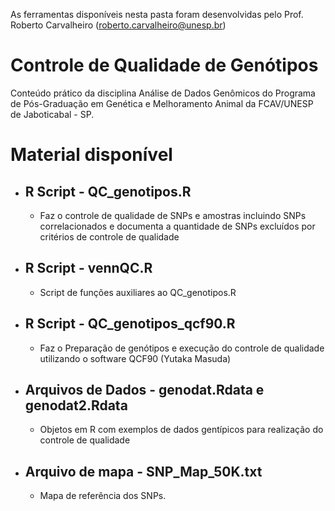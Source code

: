 As ferramentas disponíveis nesta pasta foram desenvolvidas pelo Prof. Roberto Carvalheiro (roberto.carvalheiro@unesp.br)

# Controle de Qualidade de Genótipos 

Conteúdo prático da disciplina Análise de Dados Genômicos do Programa de Pós-Graduação em Genética e Melhoramento Animal da FCAV/UNESP de Jaboticabal - SP.

# Material disponível

* ## R Script - QC_genotipos.R
    * Faz o controle de qualidade de SNPs e amostras incluindo SNPs correlacionados e documenta a quantidade de SNPs excluídos por critérios de controle de qualidade
    
* ## R Script - vennQC.R
    * Script de funções auxiliares ao QC_genotipos.R
    
* ## R Script - QC_genotipos_qcf90.R
    * Faz o Preparação de genótipos e execução do controle de qualidade utilizando o software QCF90 (Yutaka Masuda)

* ## Arquivos de Dados - genodat.Rdata e genodat2.Rdata
    * Objetos em R com exemplos de dados gentípicos para realização do controle de qualidade
    
* ## Arquivo de mapa - SNP_Map_50K.txt
    * Mapa de referência dos SNPs.

